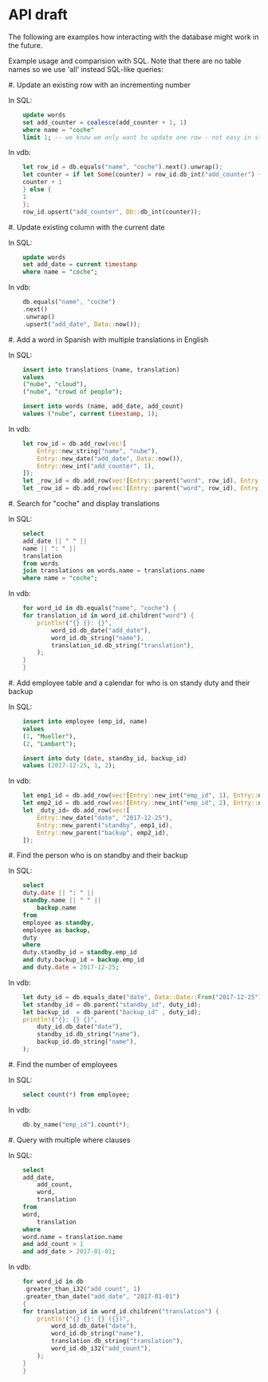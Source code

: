 API draft
=========

The following are examples how interacting with the database might work in the future.

Example usage and comparision with SQL. Note that there are no table names so we use 'all' instead
SQL-like queries:

#. Update an existing row with an incrementing number

In SQL:

```sql
    update words
    set add_counter = coalesce(add_counter + 1, 1)
    where name = "coche"
    limit 1; -- we know we only want to update one row - not easy in standard sql
```

In vdb:

```rust
    let row_id = db.equals("name", "coche").next().unwrap();
    let counter = if let Some(counter) = row_id.db_int("add_counter") {
	counter + 1
    } else {
	1
    };
    row_id.upsert("add_counter", Db::db_int(counter));
```

#. Update existing column with the current date

In SQL:

```sql
    update words
    set add_date = current timestamp
    where name = "coche";
```

In vdb:

```rust
    db.equals("name", "coche")
	.next()
	.unwrap()
	.upsert("add_date", Data::now());
```

#. Add a word in Spanish with multiple translations in English

In SQL:

```sql
    insert into translations (name, translation)
    values
	("nube", "cloud"),
	("nube", "crowd of people");

    insert into words (name, add_date, add_count)
    values ("nube", current timestamp, 1);
```

In vdb:

```rust
    let row_id = db.add_row(vec![
	    Entry::new_string("name", "nube"),
	    Entry::new_date("add_date", Data::now()),
	    Entry::new_int("add_counter", 1),
    ]);
    let _row_id = db.add_row(vec![Entry::parent("word", row_id), Entry::new_string("translation", "cloud")]);
    let _row_id = db.add_row(vec![Entry::parent("word", row_id), Entry::new_string("translation", "crowd of people")]);
```

#. Search for "coche" and display translations

In SQL:

```sql
    select
	add_date || " " ||
	name || ": " ||
	translation
    from words
    join translations on words.name = translations.name
    where name = "coche";
```

In vdb:

```rust
    for word_id in db.equals("name", "coche") {
	for translation_id in word_id.children("word") {
	    println!("{} {}: {}",
		    word_id.db_date("add_date"),
		    word_id.db_string("name"),
		    translation_id.db_string("translation"),
	    );
	}
    }
```

#. Add employee table and a calendar for who is on standy duty and their backup

In SQL:

```sql
    insert into employee (emp_id, name)
    values
	(1, "Mueller"),
	(2, "Lambart");

    insert into duty (date, standby_id, backup_id)
    values (2017-12-25, 1, 2);
```

In vdb:

```rust
    let emp1_id = db.add_row(vec![Entry::new_int("emp_id", 1), Entry::new_string("name", "Mueller")]);
    let emp2_id = db.add_row(vec![Entry::new_int("emp_id", 2), Entry::new_string("name", "Lambart")]);
    let _duty_id= db.add_row(vec![
	    Entry::new_date("date", "2017-12-25"),
	    Entry::new_parent("standby", emp1_id),
	    Entry::new_parent("backup", emp2_id),
    ]);
```

#. Find the person who is on standby and their backup

In SQL:

```sql
    select
	duty.date || ": " ||
	standby.name || " " ||
       	backup.name
    from
	employee as standby,
	employee as backup,
	duty
    where
	duty.standby_id = standby.emp_id
	and duty.backup_id = backup.emp_id
	and duty.date = 2017-12-25;
```

In vdb:

```rust
    let duty_id = db.equals_date("date", Data::Date::From("2017-12-25")).next().unwrap();
    let standby_id = db.parent("standby_id", duty_id);
    let backup_id  = db.parent("backup_id" , duty_id);
    println!("{}: {} {}",
	    duty_id.db_date("date"),
	    standby_id.db_string("name"),
	    backup_id.db_string("name"),
    );
```

#. Find the number of employees

In SQL:

```sql
    select count(*) from employee;
```

In vdb:

```rust
    db.by_name("emp_id").count(*);
```

#. Query with multiple where clauses

In SQL:

```sql
    select
	add_date,
       	add_count,
       	word,
       	translation
    from
	word,
       	translation
    where
	word.name = translation.name
	and add_count > 1
	and add_date > 2017-01-01;
```

In vdb:

```rust
    for word_id in db
	.greater_than_i32("add_count", 1)
	.greater_than_date("add_date", "2017-01-01")
    {
	for translation_id in word_id.children("translation") {
	    println!("{} {}: {} ({})",
		    word_id.db_date("date"),
		    word_id.db_string("name"),
		    translation.db_string("translation"),
		    word_id.db_i32("add_count"),
	    );
	}
    }
```
